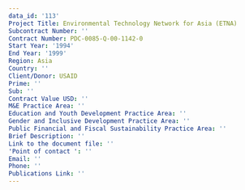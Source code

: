 ```yaml
---
data_id: '113'
Project Title: Environmental Technology Network for Asia (ETNA)
Subcontract Number: ''
Contract Number: PDC-0085-Q-00-1142-0
Start Year: '1994'
End Year: '1999'
Region: Asia
Country: ''
Client/Donor: USAID
Prime: ''
Sub: ''
Contract Value USD: ''
M&E Practice Area: ''
Education and Youth Development Practice Area: ''
Gender and Inclusive Development Practice Area: ''
Public Financial and Fiscal Sustainability Practice Area: ''
Brief Description: ''
Link to the document file: ''
'Point of contact ': ''
Email: ''
Phone: ''
Publications Link: ''
---
```

